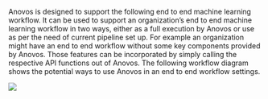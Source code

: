 Anovos is designed to support the following end to end machine learning workflow. It can be used to support an organization’s end to end machine learning workflow in two ways, either as a full execution by Anovos or use as per the need of current pipeline set up. For example an organization might have an end to end workflow without some key components provided by Anovos. Those features can be incorporated by simply calling the respective API functions out of Anovos. The following workflow diagram shows the potential ways to use Anovos in an end to end workflow settings.

![](https://anovos.github.io/anovos-docs/assets/potential-workflow.png)
